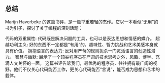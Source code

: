 ## 总结

Marijn Haverbeke 的这篇书评，是一篇举重若轻的杰作。它以一本看似“无用”的书为引子，探讨了关于编程的深刻话题：

代码的双重属性: 代码既是解决问题的工具，也可以是表达思想和情感的媒介。
超越功利主义: 好的东西不一定都是“有用”的。趣味性、智力挑战和艺术美感本身就具有价值。
拥抱语言的表达力: 反对用严苛的规则扼杀一门灵活语言的创造性潜力。
智慧与幽默: 展示了一个顶尖程序员在严肃的技术思考之外，风趣、博学、充满人文关怀的一面。
这篇书评告诉我们，最优秀的程序员，往往拥有最广阔的视野。他们不仅关心代码能否工作，更关心代码能否“言说”，能否成为思想和艺术的载体。
